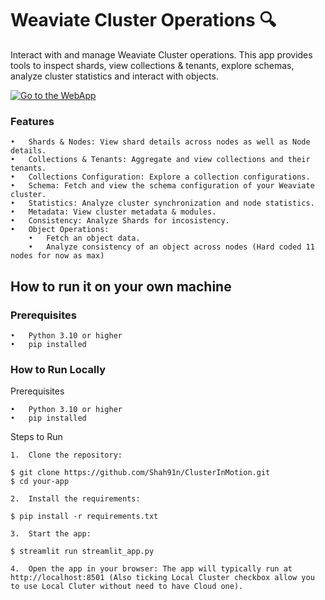# Weaviate Cluster Operations 🔍

Interact with and manage Weaviate Cluster operations. This app provides tools to inspect shards, view collections & tenants, explore schemas, analyze cluster statistics and interact with objects.

[![Go to the WebApp](https://static.streamlit.io/badges/streamlit_badge_black_white.svg)](https://weaviatecluster.streamlit.app/)

### Features

	•	Shards & Nodes: View shard details across nodes as well as Node details.
	•	Collections & Tenants: Aggregate and view collections and their tenants.
	•   Collections Configuration: Explore a collection configurations.
	•	Schema: Fetch and view the schema configuration of your Weaviate cluster.
	•	Statistics: Analyze cluster synchronization and node statistics.
	•	Metadata: View cluster metadata & modules.
	•	Consistency: Analyze Shards for incosistency.
	•	Object Operations:
		•	Fetch an object data.
		•	Analyze consistency of an object across nodes (Hard coded 11 nodes for now as max)

## How to run it on your own machine

### Prerequisites

	•	Python 3.10 or higher
	•	pip installed

### How to Run Locally

Prerequisites

	•	Python 3.10 or higher
	•	pip installed

Steps to Run

	1.	Clone the repository:

   ```
   $ git clone https://github.com/Shah91n/ClusterInMotion.git
   $ cd your-app
   ```

	2.	Install the requirements:

   ```
   $ pip install -r requirements.txt
   ```

	3.	Start the app:

   ```
   $ streamlit run streamlit_app.py
   ```

	4.	Open the app in your browser: The app will typically run at http://localhost:8501 (Also ticking Local Cluster checkbox allow you to use Local Cluter without need to have Cloud one).
